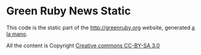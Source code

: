 # Green Ruby News Static

This code is the static part of the http://greenruby.org website, generated [a la mano](http://github.com/greenruby/alamano).

All the content is Copyright [Creative commons CC-BY-SA 3.0](http://creativecommons.org/licenses/by-sa/3.0/)